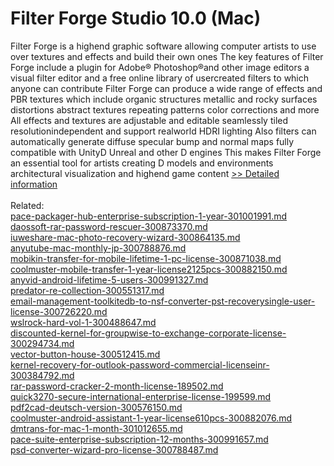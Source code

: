 # Filter Forge Studio 10.0 (Mac)
Filter Forge is a highend graphic software allowing computer artists to use over textures and effects and build their own ones The key features of Filter Forge include a plugin for Adobe® Photoshop®and other image editors a visual filter editor and a free online library of usercreated filters to which anyone can contribute Filter Forge can produce a wide range of effects and PBR textures which include organic structures metallic and rocky surfaces distortions abstract textures repeating patterns color corrections and more All effects and textures are adjustable and editable seamlessly tiled resolutionindependent and support realworld HDRI lighting Also filters can automatically generate diffuse specular bump and normal maps fully compatible with UnityD Unreal and other D engines This makes Filter Forge an essential tool for artists creating D models and environments architectural visualization and highend game content
[>> Detailed information](https://secure.shareit.com/shareit/product.html?productid=300987627&affiliateid=200057808)<br/><br/>Related:
<br />[pace-packager-hub-enterprise-subscription-1-year-301001991.md](https://github.com/downloadplanet/downloadplanet/blob/main/pace-packager-hub-enterprise-subscription-1-year-301001991.md)<br />[daossoft-rar-password-rescuer-300873370.md](https://github.com/downloadplanet/downloadplanet/blob/main/daossoft-rar-password-rescuer-300873370.md)<br />[iuweshare-mac-photo-recovery-wizard-300864135.md](https://github.com/downloadplanet/downloadplanet/blob/main/iuweshare-mac-photo-recovery-wizard-300864135.md)<br />[anyutube-mac-monthly-jp-300788876.md](https://github.com/downloadplanet/downloadplanet/blob/main/anyutube-mac-monthly-jp-300788876.md)<br />[mobikin-transfer-for-mobile-lifetime-1-pc-license-300871038.md](https://github.com/downloadplanet/downloadplanet/blob/main/mobikin-transfer-for-mobile-lifetime-1-pc-license-300871038.md)<br />[coolmuster-mobile-transfer-1-year-license2125pcs-300882150.md](https://github.com/downloadplanet/downloadplanet/blob/main/coolmuster-mobile-transfer-1-year-license2125pcs-300882150.md)<br />[anyvid-android-lifetime-5-users-300991327.md](https://github.com/downloadplanet/downloadplanet/blob/main/anyvid-android-lifetime-5-users-300991327.md)<br />[predator-re-collection-300551317.md](https://github.com/downloadplanet/downloadplanet/blob/main/predator-re-collection-300551317.md)<br />[email-management-toolkitedb-to-nsf-converter-pst-recoverysingle-user-license-300726220.md](https://github.com/downloadplanet/downloadplanet/blob/main/email-management-toolkitedb-to-nsf-converter-pst-recoverysingle-user-license-300726220.md)<br />[wslrock-hard-vol-1-300488647.md](https://github.com/downloadplanet/downloadplanet/blob/main/wslrock-hard-vol-1-300488647.md)<br />[discounted-kernel-for-groupwise-to-exchange-corporate-license-300294734.md](https://github.com/downloadplanet/downloadplanet/blob/main/discounted-kernel-for-groupwise-to-exchange-corporate-license-300294734.md)<br />[vector-button-house-300512415.md](https://github.com/downloadplanet/downloadplanet/blob/main/vector-button-house-300512415.md)<br />[kernel-recovery-for-outlook-password-commercial-licenseinr-300384792.md](https://github.com/downloadplanet/downloadplanet/blob/main/kernel-recovery-for-outlook-password-commercial-licenseinr-300384792.md)<br />[rar-password-cracker-2-month-license-189502.md](https://github.com/downloadplanet/downloadplanet/blob/main/rar-password-cracker-2-month-license-189502.md)<br />[quick3270-secure-international-enterprise-license-199599.md](https://github.com/downloadplanet/downloadplanet/blob/main/quick3270-secure-international-enterprise-license-199599.md)<br />[pdf2cad-deutsch-version-300576150.md](https://github.com/downloadplanet/downloadplanet/blob/main/pdf2cad-deutsch-version-300576150.md)<br />[coolmuster-android-assistant-1-year-license610pcs-300882076.md](https://github.com/downloadplanet/downloadplanet/blob/main/coolmuster-android-assistant-1-year-license610pcs-300882076.md)<br />[dmtrans-for-mac-1-month-301012655.md](https://github.com/downloadplanet/downloadplanet/blob/main/dmtrans-for-mac-1-month-301012655.md)<br />[pace-suite-enterprise-subscription-12-months-300991657.md](https://github.com/downloadplanet/downloadplanet/blob/main/pace-suite-enterprise-subscription-12-months-300991657.md)<br />[psd-converter-wizard-pro-license-300788487.md](https://github.com/downloadplanet/downloadplanet/blob/main/psd-converter-wizard-pro-license-300788487.md)